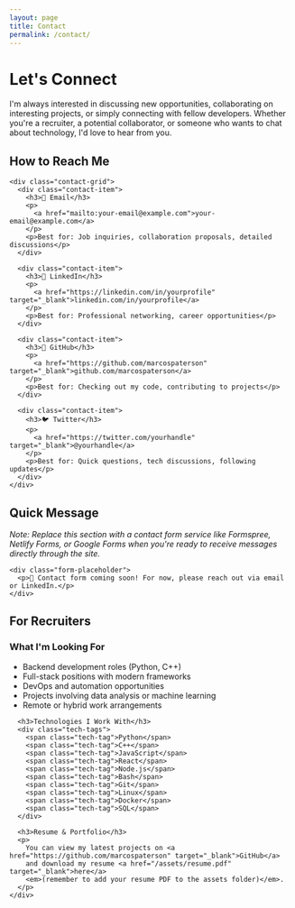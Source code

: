 ```yaml
---
layout: page
title: Contact
permalink: /contact/
---
```


<div class="contact-page">
  <h1>Let's Connect</h1>
  
  <section class="contact-intro">
    <p>
      I'm always interested in discussing new opportunities, collaborating on interesting projects, 
      or simply connecting with fellow developers. Whether you're a recruiter, a potential collaborator, 
      or someone who wants to chat about technology, I'd love to hear from you.
    </p>
  </section>

  <section class="contact-methods">
    <h2>How to Reach Me</h2>
    
    <div class="contact-grid">
      <div class="contact-item">
        <h3>📧 Email</h3>
        <p>
          <a href="mailto:your-email@example.com">your-email@example.com</a>
        </p>
        <p>Best for: Job inquiries, collaboration proposals, detailed discussions</p>
      </div>

      <div class="contact-item">
        <h3>💼 LinkedIn</h3>
        <p>
          <a href="https://linkedin.com/in/yourprofile" target="_blank">linkedin.com/in/yourprofile</a>
        </p>
        <p>Best for: Professional networking, career opportunities</p>
      </div>

      <div class="contact-item">
        <h3>🐙 GitHub</h3>
        <p>
          <a href="https://github.com/marcospaterson" target="_blank">github.com/marcospaterson</a>
        </p>
        <p>Best for: Checking out my code, contributing to projects</p>
      </div>

      <div class="contact-item">
        <h3>🐦 Twitter</h3>
        <p>
          <a href="https://twitter.com/yourhandle" target="_blank">@yourhandle</a>
        </p>
        <p>Best for: Quick questions, tech discussions, following updates</p>
      </div>
    </div>
  </section>

  <section class="contact-form">
    <h2>Quick Message</h2>
    <p>
      <em>Note: Replace this section with a contact form service like Formspree, Netlify Forms, or Google Forms when you're ready to receive messages directly through the site.</em>
    </p>
    
    <div class="form-placeholder">
      <p>📝 Contact form coming soon! For now, please reach out via email or LinkedIn.</p>
    </div>
  </section>

  <section class="recruiter-info">
    <h2>For Recruiters</h2>
    <div class="recruiter-details">
      <h3>What I'm Looking For</h3>
      <ul>
        <li>Backend development roles (Python, C++)</li>
        <li>Full-stack positions with modern frameworks</li>
        <li>DevOps and automation opportunities</li>
        <li>Projects involving data analysis or machine learning</li>
        <li>Remote or hybrid work arrangements</li>
      </ul>

      <h3>Technologies I Work With</h3>
      <div class="tech-tags">
        <span class="tech-tag">Python</span>
        <span class="tech-tag">C++</span>
        <span class="tech-tag">JavaScript</span>
        <span class="tech-tag">React</span>
        <span class="tech-tag">Node.js</span>
        <span class="tech-tag">Bash</span>
        <span class="tech-tag">Git</span>
        <span class="tech-tag">Linux</span>
        <span class="tech-tag">Docker</span>
        <span class="tech-tag">SQL</span>
      </div>

      <h3>Resume & Portfolio</h3>
      <p>
        You can view my latest projects on <a href="https://github.com/marcospaterson" target="_blank">GitHub</a> 
        and download my resume <a href="/assets/resume.pdf" target="_blank">here</a> 
        <em>(remember to add your resume PDF to the assets folder)</em>.
      </p>
    </div>
  </section>
</div>
